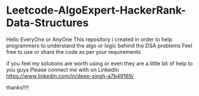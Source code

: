 # Leetcode-AlgoExpert-HackerRank-Data-Structures
Hello EveryOne or AnyOne
This repository i created in order to help programmers to understand the algo or logic behind the DSA problems
Feel free to use or share the code as per your requirements

if you feel my solutions are worth using or even they are a little bit of help to you guys
Please connect me with on LinkedIn
https://www.linkedin.com/in/deep-singh-a7b49169/

thanks!!!!
